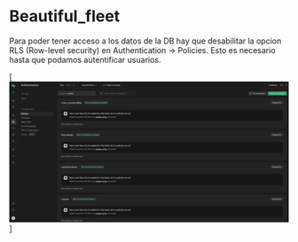 # Beautiful_fleet

Para poder tener acceso a los datos de la DB hay que desabilitar la opcion RLS (Row-level security) en Authentication -> Policies. Esto es necesario hasta que podamos autentificar usuarios.

[![Ejemplo de policies](https://github.com/eduardotejeda/Beautiful_fleet/blob/main/fotos/Policies.png)]

